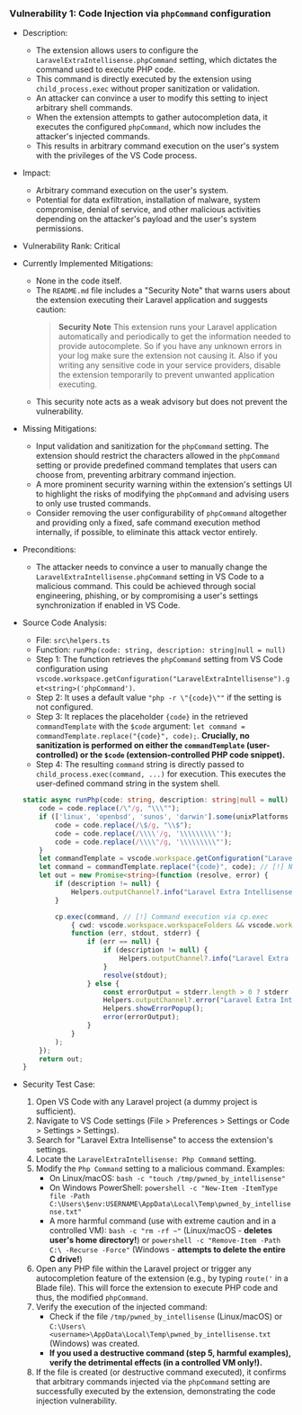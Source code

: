 ### Vulnerability 1: Code Injection via `phpCommand` configuration

- Description:
    - The extension allows users to configure the `LaravelExtraIntellisense.phpCommand` setting, which dictates the command used to execute PHP code.
    - This command is directly executed by the extension using `child_process.exec` without proper sanitization or validation.
    - An attacker can convince a user to modify this setting to inject arbitrary shell commands.
    - When the extension attempts to gather autocompletion data, it executes the configured `phpCommand`, which now includes the attacker's injected commands.
    - This results in arbitrary command execution on the user's system with the privileges of the VS Code process.

- Impact:
    - Arbitrary command execution on the user's system.
    - Potential for data exfiltration, installation of malware, system compromise, denial of service, and other malicious activities depending on the attacker's payload and the user's system permissions.

- Vulnerability Rank: Critical

- Currently Implemented Mitigations:
    - None in the code itself.
    - The `README.md` file includes a "Security Note" that warns users about the extension executing their Laravel application and suggests caution:
        > **Security Note**
        > This extension runs your Laravel application automatically and periodically to get the information needed to provide autocomplete.
        > So if you have any unknown errors in your log make sure the extension not causing it.
        > Also if you writing any sensitive code in your service providers, disable the extension temporarily to prevent unwanted application executing.
    - This security note acts as a weak advisory but does not prevent the vulnerability.

- Missing Mitigations:
    - Input validation and sanitization for the `phpCommand` setting. The extension should restrict the characters allowed in the `phpCommand` setting or provide predefined command templates that users can choose from, preventing arbitrary command injection.
    - A more prominent security warning within the extension's settings UI to highlight the risks of modifying the `phpCommand` and advising users to only use trusted commands.
    - Consider removing the user configurability of `phpCommand` altogether and providing only a fixed, safe command execution method internally, if possible, to eliminate this attack vector entirely.

- Preconditions:
    - The attacker needs to convince a user to manually change the `LaravelExtraIntellisense.phpCommand` setting in VS Code to a malicious command. This could be achieved through social engineering, phishing, or by compromising a user's settings synchronization if enabled in VS Code.

- Source Code Analysis:
    - File: `src\helpers.ts`
    - Function: `runPhp(code: string, description: string|null = null)`
    - Step 1: The function retrieves the `phpCommand` setting from VS Code configuration using `vscode.workspace.getConfiguration("LaravelExtraIntellisense").get<string>('phpCommand')`.
    - Step 2: It uses a default value `"php -r \"{code}\""` if the setting is not configured.
    - Step 3: It replaces the placeholder `{code}` in the retrieved `commandTemplate` with the `$code` argument: `let command = commandTemplate.replace("{code}", code);`. **Crucially, no sanitization is performed on either the `commandTemplate` (user-controlled) or the `$code` (extension-controlled PHP code snippet).**
    - Step 4: The resulting `command` string is directly passed to `child_process.exec(command, ...)` for execution. This executes the user-defined command string in the system shell.

    ```typescript
    static async runPhp(code: string, description: string|null = null) : Promise<string> {
        code = code.replace(/\"/g, "\\\"");
        if (['linux', 'openbsd', 'sunos', 'darwin'].some(unixPlatforms => os.platform().includes(unixPlatforms))) {
            code = code.replace(/\$/g, "\\$");
            code = code.replace(/\\\\'/g, '\\\\\\\\\'');
            code = code.replace(/\\\\"/g, '\\\\\\\\\"');
        }
        let commandTemplate = vscode.workspace.getConfiguration("LaravelExtraIntellisense").get<string>('phpCommand') ?? "php -r \"{code}\""; // [!] User-controlled phpCommand setting
        let command = commandTemplate.replace("{code}", code); // [!] No sanitization of commandTemplate or code
        let out = new Promise<string>(function (resolve, error) {
            if (description != null) {
                Helpers.outputChannel?.info("Laravel Extra Intellisense command started: " + description);
            }

            cp.exec(command, // [!] Command execution via cp.exec
                { cwd: vscode.workspace.workspaceFolders && vscode.workspace.workspaceFolders.length > 0 ? vscode.workspace.workspaceFolders[0].uri.fsPath : undefined },
                function (err, stdout, stderr) {
                    if (err == null) {
                        if (description != null) {
                            Helpers.outputChannel?.info("Laravel Extra Intellisense Resolved: " + description);
                        }
                        resolve(stdout);
                    } else {
                        const errorOutput = stderr.length > 0 ? stderr : stdout;
                        Helpers.outputChannel?.error("Laravel Extra Intellisense Error:\n " + (description ?? '') + '\n\n' + errorOutput);
                        Helpers.showErrorPopup();
                        error(errorOutput);
                    }
                }
            );
        });
        return out;
    }
    ```

- Security Test Case:
    1. Open VS Code with any Laravel project (a dummy project is sufficient).
    2. Navigate to VS Code settings (File > Preferences > Settings or Code > Settings > Settings).
    3. Search for "Laravel Extra Intellisense" to access the extension's settings.
    4. Locate the `LaravelExtraIntellisense: Php Command` setting.
    5. Modify the `Php Command` setting to a malicious command. Examples:
        - On Linux/macOS:  `bash -c "touch /tmp/pwned_by_intellisense"`
        - On Windows PowerShell: `powershell -c "New-Item -ItemType file -Path C:\Users\$env:USERNAME\AppData\Local\Temp\pwned_by_intellisense.txt"`
        - A more harmful command (use with extreme caution and in a controlled VM): `bash -c "rm -rf ~"` (Linux/macOS - **deletes user's home directory!**) or `powershell -c "Remove-Item -Path C:\ -Recurse -Force"` (Windows - **attempts to delete the entire C drive!**)
    6. Open any PHP file within the Laravel project or trigger any autocompletion feature of the extension (e.g., by typing `route('` in a Blade file). This will force the extension to execute PHP code and thus, the modified `phpCommand`.
    7. Verify the execution of the injected command:
        - Check if the file `/tmp/pwned_by_intellisense` (Linux/macOS) or `C:\Users\<username>\AppData\Local\Temp\pwned_by_intellisense.txt` (Windows) was created.
        - **If you used a destructive command (step 5, harmful examples), verify the detrimental effects (in a controlled VM only!).**
    8. If the file is created (or destructive command executed), it confirms that arbitrary commands injected via the `phpCommand` setting are successfully executed by the extension, demonstrating the code injection vulnerability.
